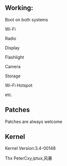 Working:
------------
Boot on both systems

Wi-Fi

Radio

Display

Flashlight

Camera

Storage

Wi-Fi Hotspot

etc.


Patches
-------------------------------
Patches are always welcome


Kernel
--------------------------------
Kernel Version:3.4-00148


Thx PeterCxy,iptux,风暴
